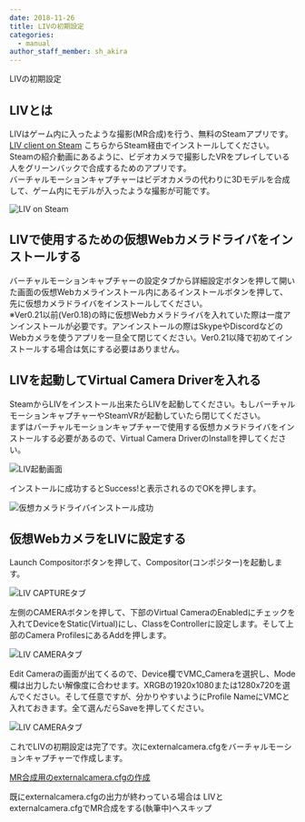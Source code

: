 ```yaml
---
date: 2018-11-26
title: LIVの初期設定
categories:
  - manual
author_staff_member: sh_akira
---
```


LIVの初期設定  

## LIVとは

LIVはゲーム内に入ったような撮影(MR合成)を行う、無料のSteamアプリです。  
[LIV client on Steam](https://store.steampowered.com/app/755540/LIV/) こちらからSteam経由でインストールしてください。  
Steamの紹介動画にあるように、ビデオカメラで撮影したVRをプレイしている人をグリーンバックで合成するためのアプリです。  
バーチャルモーションキャプチャーはビデオカメラの代わりに3Dモデルを合成して、ゲーム内にモデルが入ったような撮影が可能です。  

![LIV on Steam](https://rawcdn.githack.com/sh-akira/VirtualMotionCapture/07971766022eecc8c4f78f0dcf388e1cbb444e50/docs/images/manual/3-1.png)
  
## LIVで使用するための仮想Webカメラドライバをインストールする

バーチャルモーションキャプチャーの設定タブから詳細設定ボタンを押して開いた画面の仮想Webカメラインストール内にあるインストールボタンを押して、先に仮想カメラドライバをインストールしてください。  
※Ver0.21以前(Ver0.18)の時に仮想Webカメラドライバを入れていた際は一度アンインストールが必要です。アンインストールの際はSkypeやDiscordなどのWebカメラを使うアプリを一旦全て閉じてください。Ver0.21以降で初めてインストールする場合は気にする必要はありません。

## LIVを起動してVirtual Camera Driverを入れる

SteamからLIVをインストール出来たらLIVを起動してください。もしバーチャルモーションキャプチャーやSteamVRが起動していたら閉じてください。  
まずはバーチャルモーションキャプチャーで使用する仮想カメラドライバをインストールする必要があるので、Virtual Camera DriverのInstallを押してください。

![LIV起動画面](https://rawcdn.githack.com/sh-akira/VirtualMotionCapture/07971766022eecc8c4f78f0dcf388e1cbb444e50/docs/images/manual/3-2.png)

インストールに成功するとSuccess!と表示されるのでOKを押します。

![仮想カメラドライバインストール成功](https://rawcdn.githack.com/sh-akira/VirtualMotionCapture/07971766022eecc8c4f78f0dcf388e1cbb444e50/docs/images/manual/3-3.png)

## 仮想WebカメラをLIVに設定する

Launch Compositorボタンを押して、Compositor(コンポジター)を起動します。

![LIV CAPTUREタブ](https://rawcdn.githack.com/sh-akira/VirtualMotionCapture/07971766022eecc8c4f78f0dcf388e1cbb444e50/docs/images/manual/3-4.png)

左側のCAMERAボタンを押して、下部のVirtual CameraのEnabledにチェックを入れてDeviceをStatic(Virtual)にし、ClassをControllerに設定します。そして上部のCamera ProfilesにあるAddを押します。

![LIV CAMERAタブ](https://rawcdn.githack.com/sh-akira/VirtualMotionCapture/07971766022eecc8c4f78f0dcf388e1cbb444e50/docs/images/manual/3-5.png)

Edit Cameraの画面が出てくるので、Device欄でVMC_Cameraを選択し、Mode欄は出力したい解像度に合わせます。XRGBの1920x1080または1280x720を選んでください。そして任意ですが、分かりやすいようにProfile NameにVMCと入れておきます。全て選んだらSaveを押してください。

![LIV CAMERAタブ](https://rawcdn.githack.com/sh-akira/VirtualMotionCapture/07971766022eecc8c4f78f0dcf388e1cbb444e50/docs/images/manual/3-6.png)

これでLIVの初期設定は完了です。次にexternalcamera.cfgをバーチャルモーションキャプチャーで作成します。  
  
[MR合成用のexternalcamera.cfgの作成](https://sh-akira.github.io/VirtualMotionCapture/manual/MR%E5%90%88%E6%88%90%E7%94%A8%E3%81%AEexternalcamera.cfg%E3%81%AE%E4%BD%9C%E6%88%90.html)  
  
既にexternalcamera.cfgの出力が終わっている場合は
LIVとexternalcamera.cfgでMR合成をする(執筆中)へスキップ